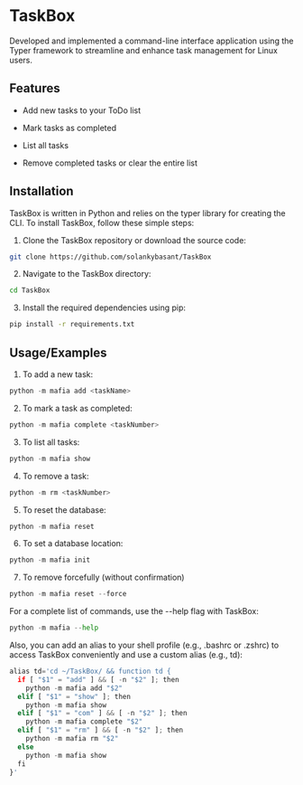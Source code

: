 
# TaskBox

Developed and implemented a command-line interface application using the Typer framework to streamline and enhance task management for Linux users.



## Features


- Add new tasks to your ToDo list
- Mark tasks as completed

- List all tasks
- Remove completed tasks or clear the entire list
## Installation

TaskBox is written in Python and relies on the typer library for creating the CLI. To install TaskBox, follow these simple steps:
1. Clone the TaskBox repository or download the source code:
```bash
git clone https://github.com/solankybasant/TaskBox
```
2. Navigate to the TaskBox directory:
```bash
cd TaskBox

```
3. Install the required dependencies using pip:

```bash 
pip install -r requirements.txt
```


    
## Usage/Examples
1. To add a new task:
```python
python -m mafia add <taskName>
```
2. To mark a task as completed:
```python
python -m mafia complete <taskNumber>
```
3. To list all tasks:
```python
python -m mafia show
```
4. To remove a task:
```python
python -m rm <taskNumber>
```
5. To reset the database:
```python 
python -m mafia reset
```
6. To set a database location:
```python
python -m mafia init
```
7. To remove forcefully (without confirmation)
```python
python -m mafia reset --force
```

For a complete list of commands, use the --help flag with TaskBox:
```python 
python -m mafia --help
```
Also, you can add an alias to your shell profile (e.g., .bashrc or .zshrc) to access TaskBox conveniently and use a custom alias (e.g., td):
```python
alias td='cd ~/TaskBox/ && function td {
  if [ "$1" = "add" ] && [ -n "$2" ]; then
    python -m mafia add "$2"
  elif [ "$1" = "show" ]; then
    python -m mafia show
  elif [ "$1" = "com" ] && [ -n "$2" ]; then
    python -m mafia complete "$2"
  elif [ "$1" = "rm" ] && [ -n "$2" ]; then
    python -m mafia rm "$2"
  else
    python -m mafia show
  fi
}'

```





